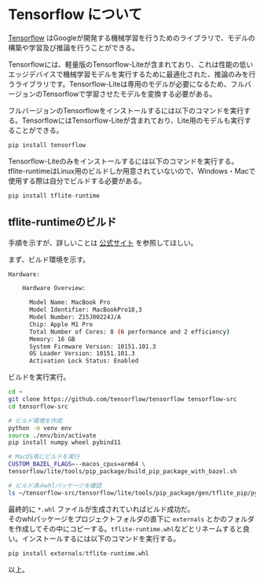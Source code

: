 # Tensorflow について

[Tensorflow](https://github.com/tensorflow/tensorflow) はGoogleが開発する機械学習を行うためのライブラリで、モデルの構築や学習及び推論を行うことができる。  

Tensorflowには、軽量版のTensorflow-Liteが含まれており、これは性能の低いエッジデバイスで機械学習モデルを実行するために最適化された、推論のみを行うライブラリです。Tensorflow-Liteは専用のモデルが必要になるため、フルバージョンのTensorflowで学習させたモデルを変換する必要がある。  

フルバージョンのTensorflowをインストールするには以下のコマンドを実行する。TensorflowにはTensorflow-Liteが含まれており、Lite用のモデルも実行することができる。

```python
pip install tensorflow
```

Tensorflow-Liteのみをインストールするには以下のコマンドを実行する。  
tflite-runtimeはLinux用のビルドしか用意されていないので、Windows・Macで使用する際は自分でビルドする必要がある。  

```python
pip install tflite-runtime
```

## tflite-runtimeのビルド

手順を示すが、詳しいことは [公式サイト](https://www.tensorflow.org/lite/guide/build_cmake_pip?hl=ja) を参照してほしい。

まず、ビルド環境を示す。

```bash
Hardware:

    Hardware Overview:

      Model Name: MacBook Pro
      Model Identifier: MacBookPro18,3
      Model Number: Z15J00224J/A
      Chip: Apple M1 Pro
      Total Number of Cores: 8 (6 performance and 2 efficiency)
      Memory: 16 GB
      System Firmware Version: 10151.101.3
      OS Loader Version: 10151.101.3
      Activation Lock Status: Enabled
```

ビルドを実行実行。

```bash
cd ~
git clone https://github.com/tensorflow/tensorflow tensorflow-src
cd tensorflow-src

# ビルド環境を作成
python -m venv env 
source ./env/bin/activate
pip install numpy wheel pybind11

# MacOS用にビルドを実行
CUSTOM_BAZEL_FLAGS=--macos_cpus=arm64 \
tensorflow/lite/tools/pip_package/build_pip_package_with_bazel.sh

# ビルド済みwhlパッケージを確認
ls ~/tensorflow-src/tensorflow/lite/tools/pip_package/gen/tflite_pip/python3/dist/*.whl
```

最終的に `*.whl` ファイルが生成されていればビルド成功だ。  
そのwhlパッケージをプロジェクトフォルダの直下に `externals` とかのフォルダを作成してその中にコピーする。`tflite-runtime.whl`などとリネームすると良い。インストールするには以下のコマンドを実行する。

```python
pip install externals/tflite-runtime.whl
```

以上。
